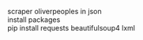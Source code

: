 scraper oliverpeoples in json <br>
install packages <br>
pip install requests beautifulsoup4 lxml<br>
